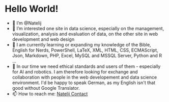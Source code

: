 # Hello World! 
- 👋 I’m @Natelij
- 👀 I’m interested one site in data science, especially on the management, visualization, analysis and evaluation of data, on the other site in web development and web design
- 🌱 I am currently learning or expanding my knowledge of the Bible, English for Nerds, PowerShell, LaTeX, XML, HTML, CSS, ECMAScript, Json, Markdown, PHP, Excel, MySQL and MSSQL Server, Python and R ...
- 💞️ In our time we need ethical standards and users of them - especially for AI and robotics. I am therefore looking for exchange and collaboration with people in the web developement and data science environment. I'd be happy to speak German, as my English isn't that good without Google Translator.
- 📫 How to reach me: [Natelij Contact](https://blog.natelij.de/kontakt)
  
<!---
Natelij/Natelij is a ✨ special ✨ repository because its `README.md` (this file) appears on your GitHub profile.
You can click the Preview link to take a look at your changes.
--->
